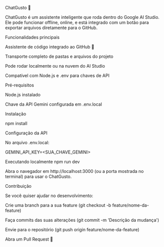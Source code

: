
ChatGusto 🚀

ChatGusto é um assistente inteligente que roda dentro do Google AI Studio. Ele pode funcionar offline, online, e está integrado com um botão para exportar arquivos diretamente para o GitHub.

Funcionalidades principais

Assistente de código integrado ao GitHub 🐙

Transporte completo de pastas e arquivos do projeto

Pode rodar localmente ou na nuvem do AI Studio

Compatível com Node.js e .env para chaves de API

Pré-requisitos

Node.js
 instalado

Chave da API Gemini configurada em .env.local

Instalação

npm install

Configuração da API

No arquivo .env.local:

GEMINI_API_KEY=<SUA_CHAVE_GEMINI>

Executando localmente
npm run dev


Abra o navegador em http://localhost:3000 (ou a porta mostrada no terminal) para usar o ChatGusto.

Contribuição

Se você quiser ajudar no desenvolvimento:

Crie uma branch para a sua feature (git checkout -b feature/nome-da-feature)

Faça commits das suas alterações (git commit -m 'Descrição da mudança')

Envie para o repositório (git push origin feature/nome-da-feature)

Abra um Pull Request 🚀
